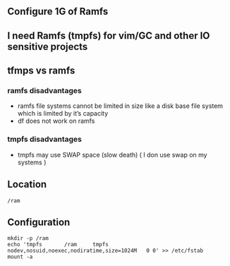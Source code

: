 ## Configure 1G of Ramfs

## I need Ramfs (tmpfs) for vim/GC and other IO sensitive projects
## tfmps vs ramfs 
### ramfs disadvantages
- ramfs file systems cannot be limited in size like a disk base file system which is limited by it’s capacity
- df does not work on ramfs

### tmpfs disadvantages
- tmpfs may use SWAP space (slow death) ( I don use swap on my systems )


## Location 
```
/ram
```

## Configuration
```
mkdir -p /ram
echo 'tmpfs       /ram     tmpfs   nodev,nosuid,noexec,nodiratime,size=1024M   0 0' >> /etc/fstab
mount -a
```
